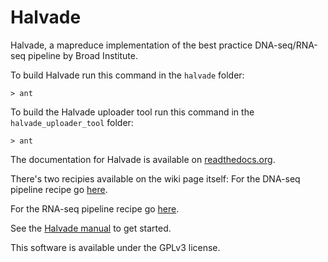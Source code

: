 Halvade
=======

Halvade, a mapreduce implementation of the best practice DNA-seq/RNA-seq pipeline by Broad Institute.

To build Halvade run this command in the `halvade` folder:

`> ant` 

To build the Halvade uploader tool run this command in the `halvade_uploader_tool` folder:

`> ant`

The documentation for Halvade is available on [readthedocs.org](halvade.readthedocs.io).

There's two recipies available on the wiki page itself:
For the DNA-seq pipeline recipe go [here](https://github.com/ddcap/halvade/wiki/Recipe:-DNA-seq-with-Halvade-on-a-local-Hadoop-cluster).

For the RNA-seq pipeline recipe go [here](https://github.com/ddcap/halvade/wiki/Recipe:-RNA-seq-with-Halvade-on-a-local-Hadoop-cluster).

See the [Halvade manual](https://github.com/ddcap/halvade/wiki) to get started.

This software is available under the GPLv3 license.
